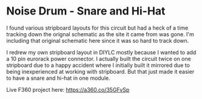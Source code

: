 # Noise Drum - Snare and Hi-Hat

I found various stripboard layouts for this circuit but had a heck of a time tracking down the orignal schematic as the site it came from was gone.  I'm including that original schematic here since it was so hard to track down.

I redrew my own stripboard layout in DIYLC mostly because I wanted to add a 10 pin eurorack power connector.  I actually built the circuit twice on one stripboard due to a happy accident where I initially built it mirrored due to being inexperienced at working with stripboard.  But that just made it easier to have a snare and hi-hat in one module.

Live F360 project here: https://a360.co/35GFvSp